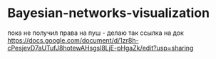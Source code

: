# Bayesian-networks-visualization
пока не получил права на пуш - делаю так
ссылка на док https://docs.google.com/document/d/1zr8h-cPesjevD7aUTufJ8hotewAHsgsl8LjE-pHgaZk/edit?usp=sharing
